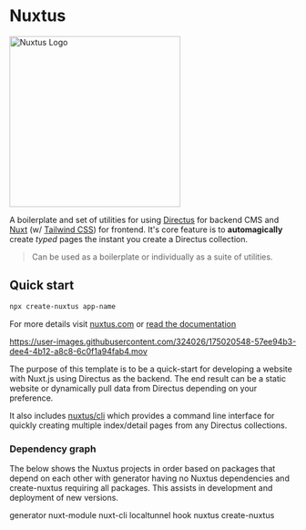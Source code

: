 # Nuxtus
<img src="https://www.nuxtus.com/imgs/logo.svg" alt="Nuxtus Logo" width="300px"/>

A boilerplate and set of utilities for using [Directus](https://directus.io) for backend CMS and [Nuxt](https://nuxtjs.org) (w/ [Tailwind CSS](https://tailwindcss.com)) for frontend. It's core feature is to **automagically** create *typed* pages the instant you create a Directus collection.

> Can be used as a boilerplate or individually as a suite of utilities.

## Quick start

```bash
npx create-nuxtus app-name
```

For more details visit [nuxtus.com](https://nuxtus.com) or [read the documentation](https://docs.nuxtus.com)

https://user-images.githubusercontent.com/324026/175020548-57ee94b3-dee4-4b12-a8c8-6c0f1a94fab4.mov

The purpose of this template is to be a quick-start for developing a website with Nuxt.js using Directus as the backend. The end result can be a static website or dynamically pull data from Directus depending on your preference.

It also includes [nuxtus/cli]("https://github.com/nuxtus/cli") which provides a command line interface for quickly creating multiple index/detail pages from any Directus collections.

### Dependency graph

The below shows the Nuxtus projects in order based on packages that depend on each other with generator having no Nuxtus dependencies and create-nuxtus requiring all packages. This assists in development and deployment of new versions.

generator
nuxt-module
nuxt-cli
localtunnel
hook
nuxtus
create-nuxtus
